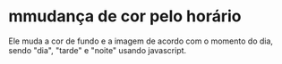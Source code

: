 # mmudança de cor pelo horário
Ele muda a cor de fundo e a imagem de acordo com o momento do dia, sendo "dia", "tarde" e "noite" usando javascript.
